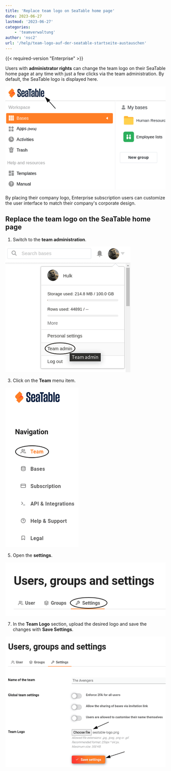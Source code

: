 ```yaml
---
title: 'Replace team logo on SeaTable home page'
date: 2023-06-27
lastmod: '2023-06-27'
categories:
    - 'teamverwaltung'
author: 'nsc2'
url: '/help/team-logo-auf-der-seatable-startseite-austauschen'
---
```


{{< required-version "Enterprise" >}}

Users with **administrator rights** can change the team logo on their SeaTable home page at any time with just a few clicks via the team administration. By default, the SeaTable logo is displayed here.

![The team logo on the home page](images/team-logo-seatable.png)

By placing their company logo, Enterprise subscription users can customize the user interface to match their company's corporate design.

## Replace the team logo on the SeaTable home page

1. Switch to the **team administration**.

![Switch to the Team administration](images/open-team-admin.png)

3. Click on the **Team** menu item.

![Click on the menu item Team](images/open-team-section.png)

5. Open the **settings**.

![Open the settings](images/open-settings.png)

7. In the **Team Logo** section, upload the desired logo and save the changes with **Save Settings**.

![Upload the desired team logo and save the changes](images/upload-team-logo.png)
